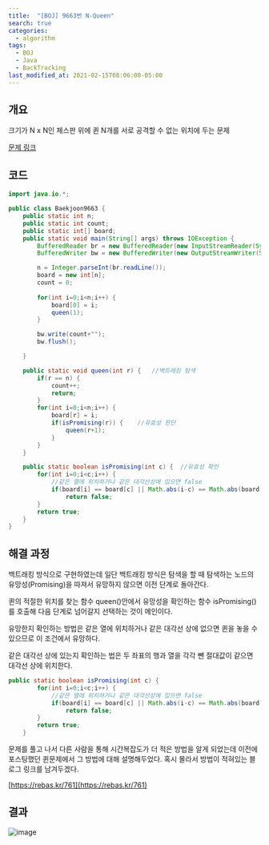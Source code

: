```yaml
---
title:  "[BOJ] 9663번 N-Queen"
search: true
categories: 
  - algorithm
tags:
  - BOJ
  - Java
  - BackTracking
last_modified_at: 2021-02-15T08:06:00-05:00
---
```


## 개요

크기가 N x N인 체스판 위에 퀸 N개를 서로 공격할 수 없는 위치에 두는 문제

[문제 링크](https://www.acmicpc.net/problem/9663)

## 코드

```java
import java.io.*;

public class Baekjoon9663 {
    public static int n;
    public static int count;
    public static int[] board;
    public static void main(String[] args) throws IOException {
        BufferedReader br = new BufferedReader(new InputStreamReader(System.in));
        BufferedWriter bw = new BufferedWriter(new OutputStreamWriter(System.out));

        n = Integer.parseInt(br.readLine());
        board = new int[n];
        count = 0;
        
        for(int i=0;i<n;i++) {
            board[0] = i;
            queen(1);
        }

        bw.write(count+"");
        bw.flush();

    }

    public static void queen(int r) {   //백트래킹 탐색
        if(r == n) {
            count++;
            return;
        }
        for(int i=0;i<n;i++) {
            board[r] = i;
            if(isPromising(r)) {    //유효성 판단
                queen(r+1);
            }
        }
    }

    public static boolean isPromising(int c) {  //유효성 확인
        for(int i=0;i<c;i++) {
            //같은 열에 위치하거나 같은 대각선상에 있으면 false
            if(board[i] == board[c] || Math.abs(i-c) == Math.abs(board[i]-board[c]))
                return false;
        }
        return true;
    }
}
```

## 해결 과정

백트래킹 방식으로 구현하였는데 일단 백트래킹 방식은 탐색을 할 때 탐색하는 노드의 유망성(Promising)을 따져서 유망하지 않으면 이전 단계로 돌아간다.

퀸의 적절한 위치를 찾는 함수 queen()안에서 유망성을 확인하는 함수 isPromising()를 호출해 다음 단계로 넘어갈지 선택하는 것이 메인이다.

유망한지 확인하는 방법은 같은 열에 위치하거나 같은 대각선 상에 없으면 퀸을 놓을 수 있으므로 이 조건에서 유망하다.

같은 대각선 상에 있는지 확인하는 법은 두 좌표의 행과 열을 각각 뺀 절대값이 같으면 대각선 상에 위치한다.

```java
public static boolean isPromising(int c) {
        for(int i=0;i<c;i++) {
            //같은 열에 위치하거나 같은 대각선상에 있으면 false
            if(board[i] == board[c] || Math.abs(i-c) == Math.abs(board[i]-board[c]))
                return false;
        }
        return true;
    }
```

문제를 풀고 나서 다른 사람을 통해 시간복잡도가 더 적은 방법을 알게 되었는데 이전에 포스팅했던 퀸문제에서 그 방법에 대해 설명해두었다.
혹시 몰라서 방법이 적혀있는 블로그 링크를 남겨두겠다.

[https://rebas.kr/761](https://rebas.kr/761)


## 결과

![image](https://user-images.githubusercontent.com/47655983/100427201-7429dd00-30d5-11eb-9ee6-4807e28006bf.png)